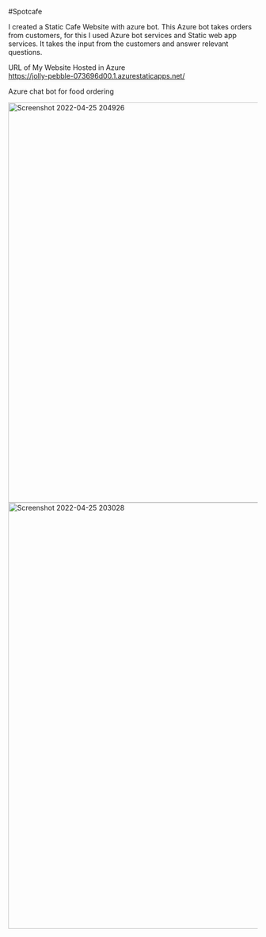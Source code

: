 #Spotcafe 

I created a Static Cafe Website with azure bot. This Azure bot takes orders from customers, for this I used Azure bot services and Static web app services.
It takes the input from the customers and answer relevant questions.

URL of My Website Hosted in Azure  
https://jolly-pebble-073696d00.1.azurestaticapps.net/

Azure chat bot for food ordering


<img width="806" alt="Screenshot 2022-04-25 204926" src="https://user-images.githubusercontent.com/103993717/165120308-60ebedbb-4c21-472a-99f6-acb41246a785.png">


<img width="859" alt="Screenshot 2022-04-25 203028" src="https://user-images.githubusercontent.com/103993717/165120519-6f8863af-cca9-42bd-927e-5e236bd34490.png">









